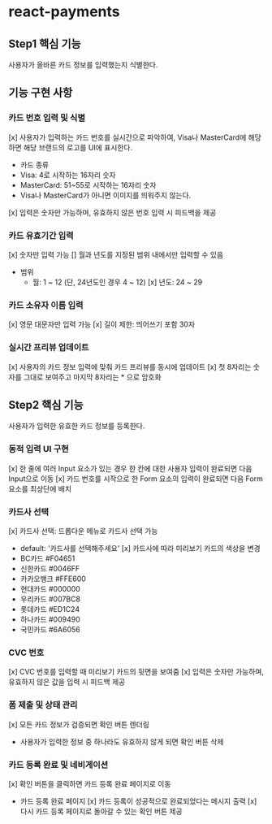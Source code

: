 # react-payments

## Step1 핵심 기능

사용자가 올바른 카드 정보를 입력했는지 식별한다.

## 기능 구현 사항

### 카드 번호 입력 및 식별

[x] 사용자가 입력하는 카드 번호를 실시간으로 파악하여, Visa나 MasterCard에 해당하면 해당 브랜드의 로고를 UI에 표시한다.

- 카드 종류
- Visa: 4로 시작하는 16자리 숫자
- MasterCard: 51~55로 시작하는 16자리 숫자
- Visa나 MasterCard가 아니면 이미지를 띄워주지 않는다.

[x] 입력은 숫자만 가능하며, 유효하지 않은 번호 입력 시 피드백을 제공

### 카드 유효기간 입력

[x] 숫자만 입력 가능
[] 월과 년도를 지정된 범위 내에서만 입력할 수 있음

- 범위
  - 월: 1 ~ 12 (단, 24년도인 경우 4 ~ 12)
    [x] 년도: 24 ~ 29

### 카드 소유자 이름 입력

[x] 영문 대문자만 입력 가능
[x] 길이 제한: 띄어쓰기 포함 30자

### 실시간 프리뷰 업데이트

[x] 사용자의 카드 정보 입력에 맞춰 카드 프리뷰를 동시에 업데이트
[x] 첫 8자리는 숫자를 그대로 보여주고 마지막 8자리는 \* 으로 암호화

## Step2 핵심 기능

사용자가 입력한 유효한 카드 정보를 등록한다.

### 동적 입력 UI 구현

[x] 한 줄에 여러 Input 요소가 있는 경우 한 칸에 대한 사용자 입력이 완료되면 다음 Input으로 이동
[x] 카드 번호를 시작으로 한 Form 요소의 입력이 완료되면 다음 Form 요소를 최상단에 배치

### 카드사 선택

[x] 카드사 선택: 드롭다운 메뉴로 카드사 선택 가능

- default: '카드사를 선택해주세요'
  [x] 카드사에 따라 미리보기 카드의 색상을 변경
- BC카드 #F04651
- 신한카드 #0046FF
- 카카오뱅크 #FFE600
- 현대카드 #000000
- 우리카드 #007BC8
- 롯데카드 #ED1C24
- 하나카드 #009490
- 국민카드 #6A6056

### CVC 번호

[x] CVC 번호를 입력할 때 미리보기 카드의 뒷면을 보여줌
[x] 입력은 숫자만 가능하며, 유효하지 않은 값을 입력 시 피드백 제공

### 폼 제출 및 상태 관리

[x] 모든 카드 정보가 검증되면 확인 버튼 렌더링

- 사용자가 입력한 정보 중 하나라도 유효하지 않게 되면 확인 버튼 삭제

### 카드 등록 완료 및 네비게이션

[x] 확인 버튼을 클릭하면 카드 등록 완료 페이지로 이동

- 카드 등록 완료 페이지
  [x] 카드 등록이 성공적으로 완료되었다는 메시지 출력
  [x] 다시 카드 등록 페이지로 돌아갈 수 있는 확인 버튼 제공
